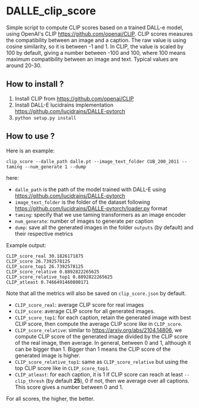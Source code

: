 # DALLE_clip_score

Simple script to compute CLIP scores based on a trained DALL-e model, using OpenAI's CLIP <https://github.com/openai/CLIP>.
CLIP scores measures the compatibility between an image and a caption. The raw value is using cosine similarity, so it is 
between -1 and 1. In CLIP, the value is scaled by 100 by default, giving a number between -100 and 100, where 100 means
maximum compatibility between an image and text. Typical values are around 20-30.

## How to install ?

1. Install CLIP from <https://github.com/openai/CLIP>
2. Install DALL-E lucidrains implementation <https://github.com/lucidrains/DALLE-pytorch> 
3. `python setup.py install`

## How to use ?


Here is an example:

`clip_score --dalle_path dalle.pt --image_text_folder CUB_200_2011 --taming --num_generate 1 --dump`

here:

- `dalle_path` is the path of the model trained with DALL-E using <https://github.com/lucidrains/DALLE-pytorch> 
- `image_text_folder` is the folder of the dataset following <https://github.com/lucidrains/DALLE-pytorch/loader.py>  format
- `taming`: specify that we use taming transformers as an image encoder
- `num_generate`: number of images to generate per caption
- `dump`: save all the generated images in the folder `outputs` (by default) and their respective metrics

Example output:

```
CLIP_score_real 30.1826171875
CLIP_score 26.7392578125
CLIP_score_top1 26.7392578125
CLIP_score_relative 0.8892822265625
CLIP_score_relative_top1 0.8892822265625
CLIP_atleast 0.7466491460800171
```

Note that all the metrics will also be saved on `clip_score.json` by default.

- `CLIP_score_real`: average CLIP score for real images
- `CLIP_score`: average CLIP score for all generated images.
- `CLIP_score_top1`: for each caption, retain the generated image with best CLIP score, then compute the average CLIP score like in `CLIP_score`.
- `CLIP_score_relative`: similar to <https://arxiv.org/abs/2104.14806>, we compute CLIP score of the generated image divided by the CLIP score of the real image, then average. In general, between 0 and 1, although it can be bigger than 1. Bigger than 1 means the CLIP score of the generated image is higher.
- `CLIP_score_relative_top1`: same as `CLIP_score_relative` but using the top CLIP score like in `CLIP_score_top1`.
- `CLIP_atleast`: for each caption, it is 1 if CLIP score can reach at least `--clip_thresh` (by default **25**), 0 if not, then we average over all captions. This score gives a number between 0 and 1.

For all scores, the higher, the better.
